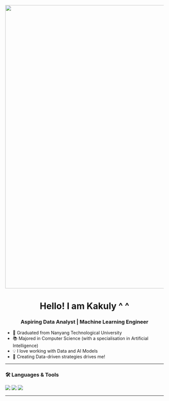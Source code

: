 <p align="center">
  <img src="https://user-images.githubusercontent.com/74038190/238355349-7d484dc9-68a9-4ee6-a767-aea59035c12d.gif" width="900" />
</p>
<h1 align="center">Hello! I am Kakuly ^ ^</h1>
<h3 align="center"> Aspiring Data Analyst | Machine Learning Engineer</h3>

- 🏫 Graduated from Nanyang Technological University
- 📚 Majored in Computer Science (with a specialisation in Artificial Intelligence)
- 💡 I love working with Data and AI Models
- 🌱 Creating Data-driven strategies drives me!

---

### 🛠️ Languages & Tools
<p align="left">
  <img src="https://img.shields.io/badge/-Python-3776AB?logo=python&logoColor=white&style=flat" />
  <img src="https://img.shields.io/badge/-SQL-4479A1?logo=postgresql&logoColor=white&style=flat" />
  <img src="https://img.shields.io/badge/-Notion-000000?logo=notion&logoColor=white&style=flat" />
</p>

---
<!--
**kakuly04/kakuly04** is a ✨ _special_ ✨ repository because its `README.md` (this file) appears on your GitHub profile.

Here are some ideas to get you started:

- 🔭 I’m currently working on ...
- 🌱 I’m currently learning ...
- 👯 I’m looking to collaborate on ...
- 🤔 I’m looking for help with ...
- 💬 Ask me about ...
- 📫 How to reach me: ...
- 😄 Pronouns: ...
- ⚡ Fun fact: ...
-->
